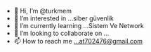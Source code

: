 - 👋 Hi, I’m @turkmem
- 👀 I’m interested in ...siber güvenlik
- 🌱 I’m currently learning ...Sistem Ve Network
- 💞️ I’m looking to collaborate on ...
- 📫 How to reach me ...at702476@gmail.com

<!---
turkmem/turkmem is a ✨ special ✨ repository because its `README.md` (this file) appears on your GitHub profile.
You can click the Preview link to take a look at your changes.
--->
